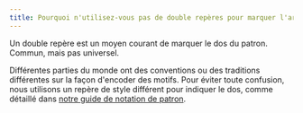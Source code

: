 ```yaml
---
title: Pourquoi n'utilisez-vous pas de double repères pour marquer l'arrière du patron ?
---
```


Un double repère est un moyen courant de marquer le dos du patron. Commun, mais pas universel.

Différentes parties du monde ont des conventions ou des traditions différentes sur la façon d'encoder des motifs. Pour éviter toute confusion, nous utilisons un repère de style différent pour indiquer le dos, comme détaillé dans [notre guide de notation de patron][1].

[1]: /docs/about/notation/
